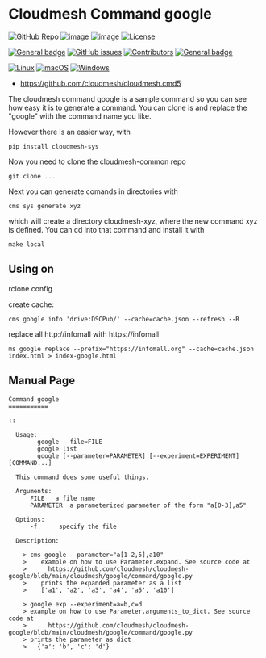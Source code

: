# Cloudmesh Command google

[![GitHub Repo](https://img.shields.io/badge/github-repo-green.svg)](https://github.com/cloudmesh/cloudmesh-google)
[![image](https://img.shields.io/pypi/pyversions/cloudmesh-google.svg)](https://pypi.org/project/cloudmesh-google)
[![image](https://img.shields.io/pypi/v/cloudmesh-google.svg)](https://pypi.org/project/cloudmesh-google/)
[![License](https://img.shields.io/badge/License-Apache%202.0-blue.svg)](https://opensource.org/licenses/Apache-2.0)

[![General badge](https://img.shields.io/badge/Status-Production-<COLOR>.svg)](https://shields.io/)
[![GitHub issues](https://img.shields.io/github/issues/cloudmesh/cloudmesh-google.svg)](https://github.com/cloudmesh/cloudmesh-google/issues)
[![Contributors](https://img.shields.io/github/contributors/cloudmesh/cloudmesh-google.svg)](https://github.com/cloudmesh/cloudmesh-google/graphs/contributors)
[![General badge](https://img.shields.io/badge/Other-repos-<COLOR>.svg)](https://github.com/cloudmesh/cloudmesh)


[![Linux](https://img.shields.io/badge/OS-Linux-orange.svg)](https://www.linux.org/)
[![macOS](https://img.shields.io/badge/OS-macOS-lightgrey.svg)](https://www.apple.com/macos)
[![Windows](https://img.shields.io/badge/OS-Windows-blue.svg)](https://www.microsoft.com/windows)


* https://github.com/cloudmesh/cloudmesh.cmd5

The cloudmesh command google is a sample command so you can see how easy it is to generate a command. You can clone is and replace the "google" with the command name you like.

However there is an easier way, with 

    pip install cloudmesh-sys

Now you need to clone the cloudmesh-common repo

    git clone ...

Next you can generate comands in directories with 

    cms sys generate xyz

which will create a directory cloudmesh-xyz, where the new command xyz is defined.
You can cd into that command and install it with 

    make local


## Using on 

rclone config


create cache:

```
cms google info 'drive:DSCPub/' --cache=cache.json --refresh --R
```

replace all http://infomall with https://infomall

```
ms google replace --prefix="https://infomall.org" --cache=cache.json index.html > index-google.html
```

## Manual Page

<!-- START-MANUAL -->
```
Command google
===========

::

  Usage:
        google --file=FILE
        google list
        google [--parameter=PARAMETER] [--experiment=EXPERIMENT] [COMMAND...]

  This command does some useful things.

  Arguments:
      FILE   a file name
      PARAMETER  a parameterized parameter of the form "a[0-3],a5"

  Options:
      -f      specify the file

  Description:

    > cms google --parameter="a[1-2,5],a10"
    >    example on how to use Parameter.expand. See source code at
    >      https://github.com/cloudmesh/cloudmesh-google/blob/main/cloudmesh/google/command/google.py
    >    prints the expanded parameter as a list
    >    ['a1', 'a2', 'a3', 'a4', 'a5', 'a10']

    > google exp --experiment=a=b,c=d
    > example on how to use Parameter.arguments_to_dict. See source code at
    >      https://github.com/cloudmesh/cloudmesh-google/blob/main/cloudmesh/google/command/google.py
    > prints the parameter as dict
    >   {'a': 'b', 'c': 'd'}

```
<!-- STOP-MANUAL -->